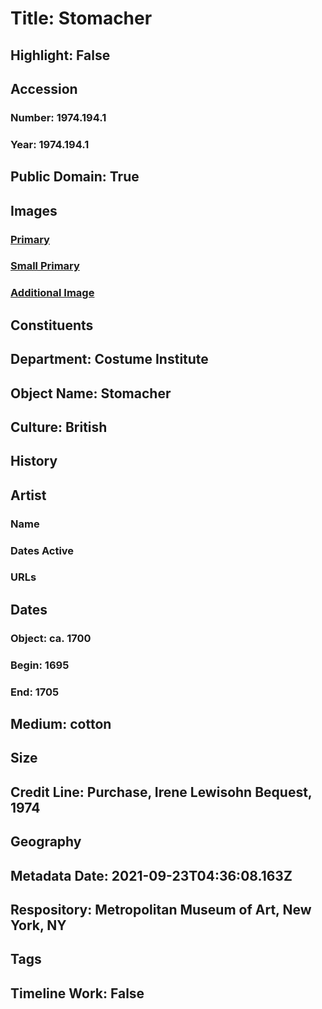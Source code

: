 # Title: Stomacher
## Highlight: False
## Accession
### Number: 1974.194.1
### Year: 1974.194.1
## Public Domain: True
## Images
### [Primary](https://images.metmuseum.org/CRDImages/ci/original/1974.194.1_F.jpg)
### [Small Primary](https://images.metmuseum.org/CRDImages/ci/web-large/1974.194.1_F.jpg)
### [Additional Image](https://images.metmuseum.org/CRDImages/ci/original/1974.194.1_d.jpg)
## Constituents
## Department: Costume Institute
## Object Name: Stomacher
## Culture: British
## History
## Artist
### Name
### Dates Active
### URLs
## Dates
### Object: ca. 1700
### Begin: 1695
### End: 1705
## Medium: cotton
## Size
## Credit Line: Purchase, Irene Lewisohn Bequest, 1974
## Geography
## Metadata Date: 2021-09-23T04:36:08.163Z
## Respository: Metropolitan Museum of Art, New York, NY
## Tags
## Timeline Work: False